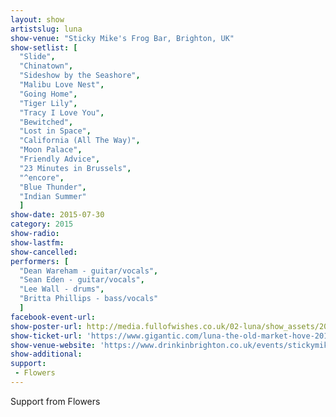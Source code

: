 ```yaml
---
layout: show
artistslug: luna
show-venue: "Sticky Mike's Frog Bar, Brighton, UK"
show-setlist: [
  "Slide",
  "Chinatown",
  "Sideshow by the Seashore",
  "Malibu Love Nest",
  "Going Home",
  "Tiger Lily",
  "Tracy I Love You",
  "Bewitched",
  "Lost in Space",
  "California (All The Way)",
  "Moon Palace",
  "Friendly Advice",
  "23 Minutes in Brussels",
  "^encore",
  "Blue Thunder",
  "Indian Summer"
  ]
show-date: 2015-07-30
category: 2015
show-radio: 
show-lastfm: 
show-cancelled: 
performers: [
  "Dean Wareham - guitar/vocals",
  "Sean Eden - guitar/vocals",
  "Lee Wall - drums",
  "Britta Phillips - bass/vocals"
  ]
facebook-event-url: 
show-poster-url: http://media.fullofwishes.co.uk/02-luna/show_assets/2015-07-30/2015-07-30-luna-sticky-mikes-brighton-poster.jpg
show-ticket-url: 'https://www.gigantic.com/luna-the-old-market-hove-2015-07-30-19-30'
show-venue-website: 'https://www.drinkinbrighton.co.uk/events/stickymikesfrogbar/2015/07/29'
show-additional: 
support:
 - Flowers
---
```

Support from Flowers